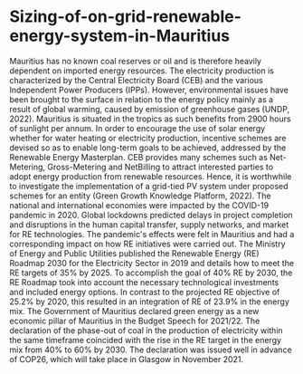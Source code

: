 # Sizing-of-on-grid-renewable-energy-system-in-Mauritius
Mauritius has no known coal reserves or oil and is therefore heavily dependent on imported energy resources. The electricity production is characterized by the Central Electricity Board (CEB) and the various Independent Power Producers (IPPs). However, environmental issues have been brought to the surface in relation to the energy policy mainly as a result of global warming, caused by emission of greenhouse gases (UNDP, 2022). Mauritius is situated in the tropics as such benefits from 2900 hours of sunlight per annum. In order to encourage the use of solar energy whether for water heating or electricity production, incentive schemes are devised so as to enable long-term goals to be achieved, addressed by the Renewable Energy Masterplan. CEB provides many schemes such as Net-Metering, Gross-Metering and NetBilling to attract interested parties to adopt energy production from renewable resources. Hence, it is worthwhile to investigate the implementation of a grid-tied PV system under proposed schemes for an entity (Green Growth Knowledge Platform, 2022).
The national and international economies were impacted by the COVID-19 pandemic in 2020. Global lockdowns predicted delays in project completion and disruptions in the human capital transfer, supply networks, and market for RE technologies. The pandemic's effects were felt in Mauritius and had a corresponding impact on how RE initiatives were carried out.
The Ministry of Energy and Public Utilities published the Renewable Energy (RE) Roadmap 2030 for the Electricity Sector in 2019 and details how to meet the RE targets of 35% by 2025. To accomplish the goal of 40% RE by 2030, the RE Roadmap took into account the necessary technological investments and included energy options. In contrast to the projected RE objective of 25.2% by 2020, this resulted in an integration of RE of 23.9% in the energy mix.
The Government of Mauritius declared green energy as a new economic pillar of Mauritius in the Budget Speech for 2021/22. The declaration of the phase-out of coal in the production of electricity within the same timeframe coincided with the rise in the RE target in the energy mix from 40% to 60% by 2030. The declaration was issued well in advance of COP26, which will take place in Glasgow in November 2021.
